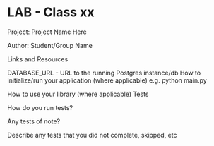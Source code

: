 # LAB - Class xx

Project: Project Name Here

Author: Student/Group Name

Links and Resources

DATABASE_URL - URL to the running Postgres instance/db
How to initialize/run your application (where applicable)
e.g. python main.py

How to use your library (where applicable)
Tests

How do you run tests?

Any tests of note?

Describe any tests that you did not complete, skipped, etc

